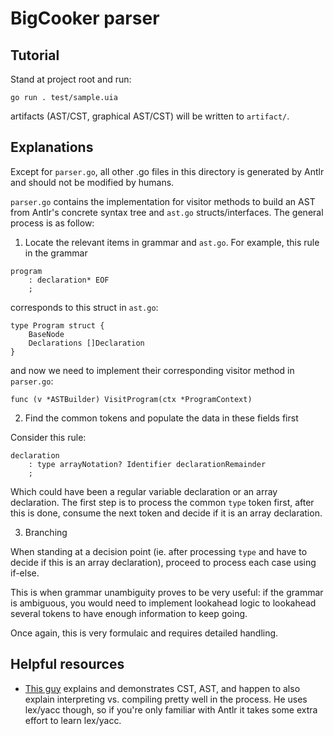 # BigCooker parser

## Tutorial 
Stand at project root and run:

```
go run . test/sample.uia 
```

artifacts (AST/CST, graphical AST/CST) will be written to `artifact/`. 

## Explanations
Except for `parser.go`, all other .go files in this directory is generated by Antlr and should not be modified by humans. 

`parser.go` contains the implementation for visitor methods to build an AST from Antlr's concrete syntax tree and `ast.go` structs/interfaces. The general process is as follow: 

1. Locate the relevant items in grammar and `ast.go`. For example, this rule in the grammar

```
program
    : declaration* EOF
    ;
```

corresponds to this struct in `ast.go`:

```
type Program struct {
	BaseNode
	Declarations []Declaration
}
```

and now we need to implement their corresponding visitor method in `parser.go`:

```
func (v *ASTBuilder) VisitProgram(ctx *ProgramContext)
```

2. Find the common tokens and populate the data in these fields first 

Consider this rule: 
```
declaration
    : type arrayNotation? Identifier declarationRemainder
    ;
```

Which could have been a regular variable declaration or an array declaration. The first step is to process the common `type` token first, after this is done, consume the next token and decide if it is an array declaration. 

3. Branching 

When standing at a decision point (ie. after processing `type` and have to decide if this is an array declaration), proceed to process each case using if-else. 

This is when grammar unambiguity proves to be very useful: if the grammar is ambiguous, you would need to implement lookahead logic to lookahead several tokens to have enough information to keep going. 

Once again, this is very formulaic and requires detailed handling. 

## Helpful resources 
- [This guy](https://youtu.be/VKM1eLoN-gI?si=WzVZjmnYIZWEjvEG) explains and demonstrates CST, AST, and happen to also explain interpreting vs. compiling pretty well in the process. He uses lex/yacc though, so if you're only familiar with Antlr it takes some extra effort to learn lex/yacc.